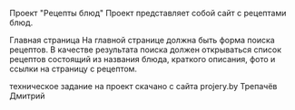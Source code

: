 Проект "Рецепты блюд"
Проект представляет собой сайт с рецептами блюд.

Главная страница
На главной странице должна быть форма поиска рецептов. В качестве результата поиска должен открываться список рецептов состоящий из названия блюда, краткого описания, фото и ссылки на страницу с рецептом.

техническое задание на проект скачано с сайта projery.by
Трепачёв Дмитрий